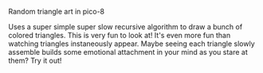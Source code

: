Random triangle art in pico-8

Uses a super simple super slow recursive algorithm to draw a bunch of colored triangles. This is very fun to look at! It's even more fun than watching triangles instaneously appear. Maybe seeing each triangle slowly assemble builds some emotional attachment in your mind as you stare at them? Try it out!

